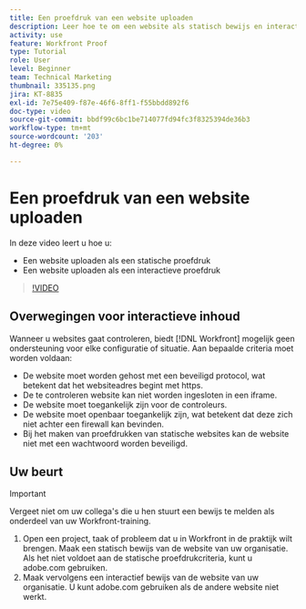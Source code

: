 ```yaml
---
title: Een proefdruk van een website uploaden
description: Leer hoe te om een website als statisch bewijs en interactieve proef in  [!DNL &#x200B; Workfront] te uploaden.
activity: use
feature: Workfront Proof
type: Tutorial
role: User
level: Beginner
team: Technical Marketing
thumbnail: 335135.png
jira: KT-8835
exl-id: 7e75e409-f87e-46f6-8ff1-f55bbdd892f6
doc-type: video
source-git-commit: bbdf99c6bc1be714077fd94fc3f8325394de36b3
workflow-type: tm+mt
source-wordcount: '203'
ht-degree: 0%

---
```


# Een proefdruk van een website uploaden

In deze video leert u hoe u:

* Een website uploaden als een statische proefdruk
* Een website uploaden als een interactieve proefdruk

>[!VIDEO](https://video.tv.adobe.com/v/335135/?quality=12&learn=on&enablevpops=1)


## Overwegingen voor interactieve inhoud

Wanneer u websites gaat controleren, biedt [!DNL Workfront] mogelijk geen ondersteuning voor elke configuratie of situatie. Aan bepaalde criteria moet worden voldaan:

* De website moet worden gehost met een beveiligd protocol, wat betekent dat het websiteadres begint met https.
* De te controleren website kan niet worden ingesloten in een iframe.
* De website moet toegankelijk zijn voor de controleurs.
* De website moet openbaar toegankelijk zijn, wat betekent dat deze zich niet achter een firewall kan bevinden.
* Bij het maken van proefdrukken van statische websites kan de website niet met een wachtwoord worden beveiligd.

## Uw beurt

>[!IMPORTANT]
>
>Vergeet niet om uw collega&#39;s die u hen stuurt een bewijs te melden als onderdeel van uw Workfront-training.

1. Open een project, taak of probleem dat u in Workfront in de praktijk wilt brengen. Maak een statisch bewijs van de website van uw organisatie. Als het niet voldoet aan de statische proefdrukcriteria, kunt u adobe.com gebruiken.
1. Maak vervolgens een interactief bewijs van de website van uw organisatie. U kunt adobe.com gebruiken als de andere website niet werkt.

<!-- 
Learn more about these considerations in the articles Generate a static proof for a website or other web content and Generate an interactive proof for a website or other web content. 
-->

<!--
### Learn more
[!DNL Workfront] also supports interactive proofing of files generated from a ZIP file. Learn how to prepare the ZIP file for uploading in the article Interactive content proofs.

* Generate a static proof for a website or other web content
* Generate an interactive proof for a website or other web content
* Generate a proof for interactive content in a ZIP file
* Understand the desktop proofing viewer
* Install the desktop proofing viewer
-->
